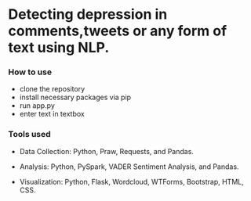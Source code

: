 # Detecting depression in comments,tweets or any form of text using NLP.

### How to use

- clone the repository
- install necessary packages via pip
- run app.py
- enter text in textbox

### Tools used
- Data Collection: Python, Praw, Requests, and Pandas.

- Analysis: Python, PySpark, VADER Sentiment Analysis, and Pandas.

- Visualization: Python, Flask, Wordcloud, WTForms, Bootstrap, HTML, CSS.

